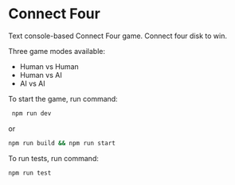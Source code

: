 # Connect Four

Text console-based Connect Four game. Connect four disk to win.

Three game modes available:

- Human vs Human
- Human vs AI
- AI vs AI

To start the game, run command:

```bash
 npm run dev
```

or

```bash
npm run build && npm run start
```

To run tests, run command:

```bash
npm run test
```
